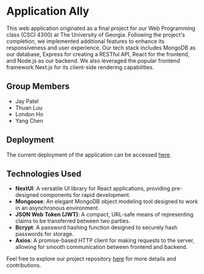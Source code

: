 # Application Ally

This web application originated as a final project for our Web Programming class (CSCI 4300) at The University of Georgia. Following the project's completion, we implemented additional features to enhance its responsiveness and user experience. Our tech stack includes MongoDB as our database, Express for creating a RESTful API, React for the frontend, and Node.js as our backend. We also leveraged the popular frontend framework Next.js for its client-side rendering capabilities.

## Group Members

- Jay Patel
- Thuan Luu
- London Ho
- Yang Chen

## Deployment

The current deployment of the application can be accessed [here](https://applicationally.vercel.app/).

## Technologies Used

- **NextUI**: A versatile UI library for React applications, providing pre-designed components for rapid development.
- **Mongoose**: An elegant MongoDB object modeling tool designed to work in an asynchronous environment.
- **JSON Web Token (JWT)**: A compact, URL-safe means of representing claims to be transferred between two parties.
- **Bcrypt**: A password hashing function designed to securely hash passwords for storage.
- **Axios**: A promise-based HTTP client for making requests to the server, allowing for smooth communication between frontend and backend.

Feel free to explore our project repository [here](https://github.com/jayp822/application-ally-deployed) for more details and contributions.
